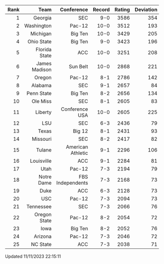 | Rank  | Team                 | Conference           | Record   | Rating | Deviation |
| ---:  | ---:                 | ---:                 | ---:     | ---:   | ---:      |
| 1     | Georgia              | SEC                  | 9-0      | 3586   | 354       |
| 2     | Washington           | Pac-12               | 10-0     | 3512   | 193       |
| 3     | Michigan             | Big Ten              | 10-0     | 3429   | 205       |
| 4     | Ohio State           | Big Ten              | 9-0      | 3423   | 196       |
| 5     | Florida State        | ACC                  | 10-0     | 3251   | 208       |
| 6     | James Madison        | Sun Belt             | 10-0     | 2868   | 221       |
| 7     | Oregon               | Pac-12               | 8-1      | 2786   | 142       |
| 8     | Alabama              | SEC                  | 9-1      | 2657   | 84        |
| 9     | Penn State           | Big Ten              | 8-2      | 2656   | 134       |
| 10    | Ole Miss             | SEC                  | 8-1      | 2605   | 83        |
| 11    | Liberty              | Conference USA       | 10-0     | 2605   | 225       |
| 12    | LSU                  | SEC                  | 6-3      | 2436   | 79        |
| 13    | Texas                | Big 12               | 8-1      | 2431   | 93        |
| 14    | Missouri             | SEC                  | 8-2      | 2417   | 82        |
| 15    | Tulane               | American Athletic    | 9-1      | 2296   | 106       |
| 16    | Louisville           | ACC                  | 9-1      | 2284   | 81        |
| 17    | Utah                 | Pac-12               | 7-3      | 2194   | 79        |
| 18    | Notre Dame           | FBS Independents     | 7-3      | 2168   | 73        |
| 19    | Duke                 | ACC                  | 6-3      | 2128   | 73        |
| 20    | USC                  | Pac-12               | 7-3      | 2094   | 73        |
| 21    | Tennessee            | SEC                  | 7-3      | 2066   | 76        |
| 22    | Oregon State         | Pac-12               | 8-2      | 2054   | 72        |
| 23    | Iowa                 | Big Ten              | 8-2      | 2052   | 76        |
| 24    | Arizona              | Pac-12               | 7-3      | 2046   | 72        |
| 25    | NC State             | ACC                  | 7-3      | 2038   | 71        |

Updated 11/11/2023 22:15:11
